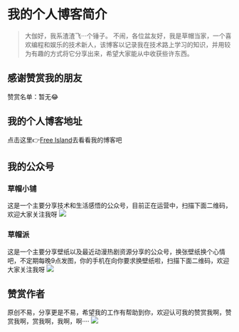 # 我的个人博客简介

> 大伽好，我系渣渣飞···个锤子。
不闹，各位盆友好，我是草帽当家，一个喜欢编程和娱乐的技术新人，该博客以记录我在技术路上学习的知识，并用较为有趣的方式将它分享出来，希望大家能从中收获些许东西。

## 感谢赞赏我的朋友
赞赏名单：暂无😂

## 我的个人博客地址
点击这里👉[Free Island](https://luffymozi.github.io/)去看看我的博客吧

## 我的公众号

### 草帽小铺
这是一个主要分享技术和生活感悟的公众号，目前正在运营中，扫描下面二维码，欢迎大家关注我呀
![](/public/images/草帽小铺.jpg)

### 草帽派
这是一个主要分享壁纸以及最近动漫热剧资源分享的公众号，换张壁纸换个心情吧，不定期每晚9点发图，你的手机在向你要求换壁纸啦，扫描下面二维码，欢迎大家关注我呀
![](/public/images/草帽派.jpg)

## 赞赏作者
原创不易，分享更是不易，希望我的工作有帮助到你，欢迎认可我的赞赏我啊，赞赏我啊，赏我啊，我啊，啊····
![](/public/images/wechatpay.png)
